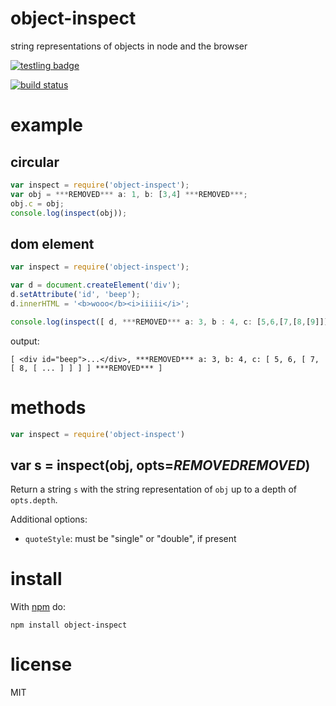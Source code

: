 # object-inspect

string representations of objects in node and the browser

[![testling badge](https://ci.testling.com/substack/object-inspect.png)](https://ci.testling.com/substack/object-inspect)

[![build status](https://secure.travis-ci.org/substack/object-inspect.png)](http://travis-ci.org/substack/object-inspect)

# example

## circular

``` js
var inspect = require('object-inspect');
var obj = ***REMOVED*** a: 1, b: [3,4] ***REMOVED***;
obj.c = obj;
console.log(inspect(obj));
```

## dom element

``` js
var inspect = require('object-inspect');

var d = document.createElement('div');
d.setAttribute('id', 'beep');
d.innerHTML = '<b>wooo</b><i>iiiii</i>';

console.log(inspect([ d, ***REMOVED*** a: 3, b : 4, c: [5,6,[7,[8,[9]]]] ***REMOVED*** ]));
```

output:

```
[ <div id="beep">...</div>, ***REMOVED*** a: 3, b: 4, c: [ 5, 6, [ 7, [ 8, [ ... ] ] ] ] ***REMOVED*** ]
```

# methods

``` js
var inspect = require('object-inspect')
```

## var s = inspect(obj, opts=***REMOVED******REMOVED***)

Return a string `s` with the string representation of `obj` up to a depth of `opts.depth`.

Additional options:
  - `quoteStyle`: must be "single" or "double", if present

# install

With [npm](https://npmjs.org) do:

```
npm install object-inspect
```

# license

MIT
